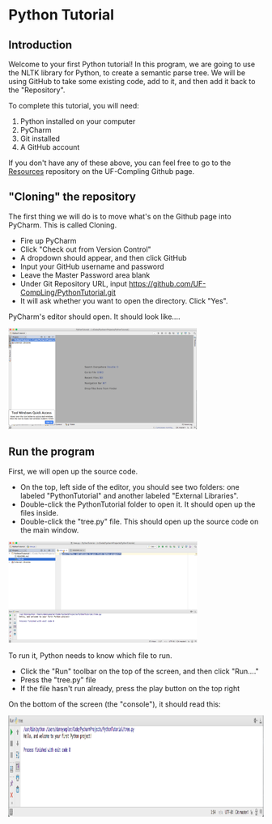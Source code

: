 # Python Tutorial

## Introduction

Welcome to your first Python tutorial! In this program, we are going to use the NLTK library for Python, to create a semantic parse tree. We will be using GitHub to take some existing code, add to it, and then add it back to the "Repository".

To complete this tutorial, you will need:

 1. Python installed on your computer
 2. PyCharm
 3. Git installed
 4. A GitHub account

If you don't have any of these above, you can feel free to go to the [Resources](https://github.com/UF-CompLing/Resources/blob/master/Downloads.md) repository on the UF-Compling Github page.

## "Cloning" the repository

The first thing we will do is to move what's on the Github page into PyCharm. This is called Cloning. 

 * Fire up PyCharm
 * Click "Check out from Version Control"
 * A dropdown should appear, and then click GitHub
 * Input your GitHub username and password
 * Leave the Master Password area blank
 * Under Git Repository URL, input https://github.com/UF-CompLing/PythonTutorial.git
 * It will ask whether you want to open the directory. Click "Yes".

PyCharm's editor should open. It should look like....

<img src="images/PyCharm-Editor.png" height=200px>

## Run the program

First, we will open up the source code. 

* On the top, left side of the editor, you should see two folders: one labeled "PythonTutorial" and another labeled "External Libraries". 
* Double-click the PythonTutorial folder to open it. It should open up the files inside.
* Double-click the "tree.py" file. This should open up the source code on the main window.

<img src="images/Tree-Py.png" height=200px>

To run it, Python needs to know which file to run. 

* Click the "Run" toolbar on the top of the screen, and then click "Run...."
* Press the "tree.py" file
* If the file hasn't run already, press the play button on the top right

On the bottom of the screen (the "console"), it should read this:

<img src="images/Console-1.png" height=200px>